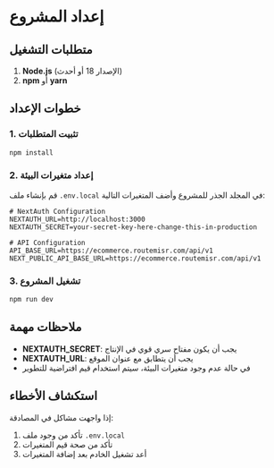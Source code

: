 # إعداد المشروع

## متطلبات التشغيل

1. **Node.js** (الإصدار 18 أو أحدث)
2. **npm** أو **yarn**

## خطوات الإعداد

### 1. تثبيت المتطلبات
```bash
npm install
```

### 2. إعداد متغيرات البيئة
قم بإنشاء ملف `.env.local` في المجلد الجذر للمشروع وأضف المتغيرات التالية:

```env
# NextAuth Configuration
NEXTAUTH_URL=http://localhost:3000
NEXTAUTH_SECRET=your-secret-key-here-change-this-in-production

# API Configuration
API_BASE_URL=https://ecommerce.routemisr.com/api/v1
NEXT_PUBLIC_API_BASE_URL=https://ecommerce.routemisr.com/api/v1
```

### 3. تشغيل المشروع
```bash
npm run dev
```

## ملاحظات مهمة

- **NEXTAUTH_SECRET**: يجب أن يكون مفتاح سري قوي في الإنتاج
- **NEXTAUTH_URL**: يجب أن يتطابق مع عنوان الموقع
- في حالة عدم وجود متغيرات البيئة، سيتم استخدام قيم افتراضية للتطوير

## استكشاف الأخطاء

إذا واجهت مشاكل في المصادقة:
1. تأكد من وجود ملف `.env.local`
2. تأكد من صحة قيم المتغيرات
3. أعد تشغيل الخادم بعد إضافة المتغيرات
